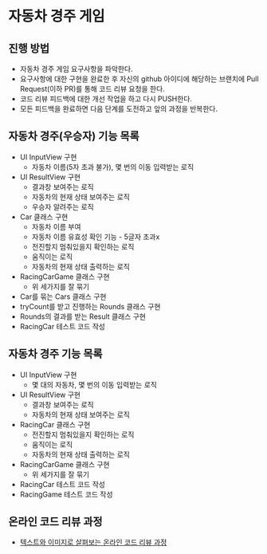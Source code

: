 # 자동차 경주 게임
## 진행 방법
* 자동차 경주 게임 요구사항을 파악한다.
* 요구사항에 대한 구현을 완료한 후 자신의 github 아이디에 해당하는 브랜치에 Pull Request(이하 PR)를 통해 코드 리뷰 요청을 한다.
* 코드 리뷰 피드백에 대한 개선 작업을 하고 다시 PUSH한다.
* 모든 피드백을 완료하면 다음 단계를 도전하고 앞의 과정을 반복한다.

## 자동차 경주(우승자) 기능 목록
* UI InputView 구현
  * 자동차 이름(5자 초과 불가), 몇 번의 이동 입력받는 로직
* UI ResultView 구현
  * 결과창 보여주는 로직
  * 자동차의 현재 상태 보여주는 로직
  * 우승자 알려주는 로직
* Car 클래스 구현
  * 자동차 이름 부여
  * 자동차 이름 유효성 확인 기능 - 5글자 초과x
  * 전진할지 멈춰있을지 확인하는 로직
  * 움직이는 로직
  * 자동차의 현재 상태 출력하는 로직
* RacingCarGame 클래스 구현
  * 위 세가지를 잘 묶기
* Car를 묶는 Cars 클래스 구현
* tryCount를 받고 진행하는 Rounds 클래스 구현
* Rounds의 결과를 받는 Result 클래스 구현
* RacingCar 테스트 코드 작성

## 자동차 경주 기능 목록
* UI InputView 구현
  * 몇 대의 자동차, 몇 번의 이동 입력받는 로직
* UI ResultView 구현
  * 결과창 보여주는 로직
  * 자동차의 현재 상태 보여주는 로직
* RacingCar 클래스 구현
  * 전진할지 멈춰있을지 확인하는 로직
  * 움직이는 로직
  * 자동차의 현재 상태 출력하는 로직
* RacingCarGame 클래스 구현
  * 위 세가지를 잘 묶기
* RacingCar 테스트 코드 작성
* RacingGame 테스트 코드 작성

## 온라인 코드 리뷰 과정
* [텍스트와 이미지로 살펴보는 온라인 코드 리뷰 과정](https://github.com/next-step/nextstep-docs/tree/master/codereview)